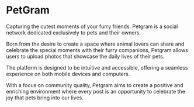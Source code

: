 # PetGram
Capturing the cutest moments of your furry friends.
Petgram is a social network dedicated exclusively to pets and their owners. 

Born from the desire to create a space where animal lovers can share and celebrate the special moments with their furry companions, Petgram allows users to upload photos that showcase the daily lives of their pets.

The platform is designed to be intuitive and accessible, offering a seamless experience on both mobile devices and computers. 

With a focus on community quality, Petgram aims to create a positive and enriching environment where every post is an opportunity to celebrate the joy that pets bring into our lives.
